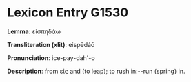 # Lexicon Entry G1530

**Lemma**: εἰσπηδάω

**Transliteration (xlit)**: eispēdáō

**Pronunciation**: ice-pay-dah'-o

**Description**:
from εἰς and  (to leap); to rush in:--run (spring) in.
